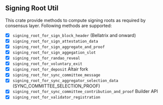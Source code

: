 ## Signing Root Util

This crate provide methods to compute signing roots as required by consensus layer.
Following methods are supported:

- [x] `signing_root_for_sign_block_header` (Bellatrix and onward)
- [x] `signing_root_for_sign_attestation_data`
- [x] `signing_root_for_sign_aggregate_and_proof`
- [x] `signing_root_for_sign_aggegation_slot`
- [x] `signing_root_for_randao_reveal`
- [x] `signing_root_for_voluntary_exit`
- [x] `signing_root_for_deposit`
Altair fork
- [x] `signing_root_for_sync_committee_message`
- [x] `signing_root_for_sync_aggregator_selection_data` (SYNC_COMMITTEE_SELECTION_PROOF)
- [x] `signing_root_for_sync_committee_contribution_and_proof`
Builder API
- [x] `signing_root_for_validator_registration`
